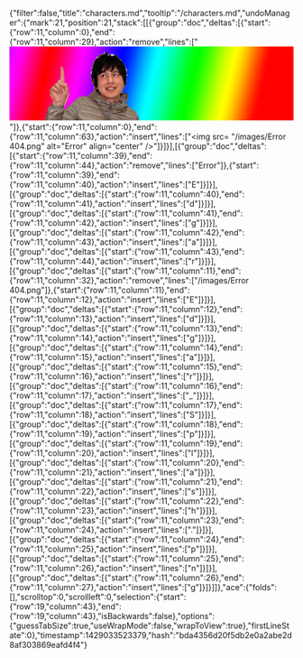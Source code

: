 {"filter":false,"title":"characters.md","tooltip":"/characters.md","undoManager":{"mark":21,"position":21,"stack":[[{"group":"doc","deltas":[{"start":{"row":11,"column":0},"end":{"row":11,"column":29},"action":"remove","lines":["![](/images/edgar-splash.png)"]},{"start":{"row":11,"column":0},"end":{"row":11,"column":63},"action":"insert","lines":["<img src= \"/images/Error 404.png\" alt=\"Error\" align=\"center\" />"]}]}],[{"group":"doc","deltas":[{"start":{"row":11,"column":39},"end":{"row":11,"column":44},"action":"remove","lines":["Error"]},{"start":{"row":11,"column":39},"end":{"row":11,"column":40},"action":"insert","lines":["E"]}]}],[{"group":"doc","deltas":[{"start":{"row":11,"column":40},"end":{"row":11,"column":41},"action":"insert","lines":["d"]}]}],[{"group":"doc","deltas":[{"start":{"row":11,"column":41},"end":{"row":11,"column":42},"action":"insert","lines":["g"]}]}],[{"group":"doc","deltas":[{"start":{"row":11,"column":42},"end":{"row":11,"column":43},"action":"insert","lines":["a"]}]}],[{"group":"doc","deltas":[{"start":{"row":11,"column":43},"end":{"row":11,"column":44},"action":"insert","lines":["r"]}]}],[{"group":"doc","deltas":[{"start":{"row":11,"column":11},"end":{"row":11,"column":32},"action":"remove","lines":["/images/Error 404.png"]},{"start":{"row":11,"column":11},"end":{"row":11,"column":12},"action":"insert","lines":["E"]}]}],[{"group":"doc","deltas":[{"start":{"row":11,"column":12},"end":{"row":11,"column":13},"action":"insert","lines":["d"]}]}],[{"group":"doc","deltas":[{"start":{"row":11,"column":13},"end":{"row":11,"column":14},"action":"insert","lines":["g"]}]}],[{"group":"doc","deltas":[{"start":{"row":11,"column":14},"end":{"row":11,"column":15},"action":"insert","lines":["a"]}]}],[{"group":"doc","deltas":[{"start":{"row":11,"column":15},"end":{"row":11,"column":16},"action":"insert","lines":["r"]}]}],[{"group":"doc","deltas":[{"start":{"row":11,"column":16},"end":{"row":11,"column":17},"action":"insert","lines":["_"]}]}],[{"group":"doc","deltas":[{"start":{"row":11,"column":17},"end":{"row":11,"column":18},"action":"insert","lines":["S"]}]}],[{"group":"doc","deltas":[{"start":{"row":11,"column":18},"end":{"row":11,"column":19},"action":"insert","lines":["p"]}]}],[{"group":"doc","deltas":[{"start":{"row":11,"column":19},"end":{"row":11,"column":20},"action":"insert","lines":["l"]}]}],[{"group":"doc","deltas":[{"start":{"row":11,"column":20},"end":{"row":11,"column":21},"action":"insert","lines":["a"]}]}],[{"group":"doc","deltas":[{"start":{"row":11,"column":21},"end":{"row":11,"column":22},"action":"insert","lines":["s"]}]}],[{"group":"doc","deltas":[{"start":{"row":11,"column":22},"end":{"row":11,"column":23},"action":"insert","lines":["h"]}]}],[{"group":"doc","deltas":[{"start":{"row":11,"column":23},"end":{"row":11,"column":24},"action":"insert","lines":["."]}]}],[{"group":"doc","deltas":[{"start":{"row":11,"column":24},"end":{"row":11,"column":25},"action":"insert","lines":["p"]}]}],[{"group":"doc","deltas":[{"start":{"row":11,"column":25},"end":{"row":11,"column":26},"action":"insert","lines":["n"]}]}],[{"group":"doc","deltas":[{"start":{"row":11,"column":26},"end":{"row":11,"column":27},"action":"insert","lines":["g"]}]}]]},"ace":{"folds":[],"scrolltop":0,"scrollleft":0,"selection":{"start":{"row":19,"column":43},"end":{"row":19,"column":43},"isBackwards":false},"options":{"guessTabSize":true,"useWrapMode":false,"wrapToView":true},"firstLineState":0},"timestamp":1429033523379,"hash":"bda4356d20f5db2e0a2abe2d8af303869eafd4f4"}